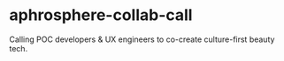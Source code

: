 # aphrosphere-collab-call
Calling POC developers &amp; UX engineers to co-create culture-first beauty tech.
